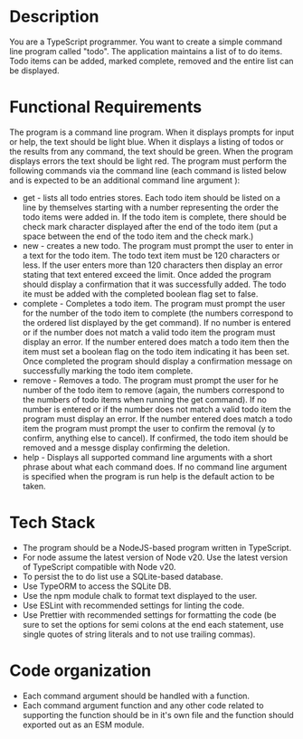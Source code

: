 # Description

You are a TypeScript programmer. You want to create a simple command line program called "todo". The application maintains a list of to do items. Todo items can be added, marked complete, removed and the entire list can be displayed.

# Functional Requirements

The program is a command line program. When it displays prompts for input or help, the text should be light blue. When it displays a listing of todos or the results from any command, the text should be green. When the program displays errors the text should be light red. The program must perform the following commands via the command line (each command is listed below and is expected to be an additional command line argument ):

- get - lists all todo entries stores. Each todo item should be listed on a line by themselves starting with a number representing the order the todo items were added in. If the todo item is complete, there should be check mark character displayed after the end of the todo item (put a space between the end of the todo item and the check mark.)
- new - creates a new todo. The program must prompt the user to enter in a text for the todo item. The todo text item must be 120 characters or less. If the user enters more than 120 characters then display an error stating that text entered exceed the limit. Once added the program should display a confirmation that it was successfully added. The todo ite must be added with the completed boolean flag set to false.
- complete - Completes a todo item. The program must prompt the user for the number of the todo item to complete (the numbers correspond to the ordered list displayed by the get command). If no number is entered or if the number does not match a valid todo item the program must display an error. If the number entered does match a todo item then the item must set a boolean flag on the todo item indicating it has been set. Once completed the program should display a confirmation message on successfully marking the todo item complete.
- remove - Removes a todo. The program must prompt the user for he number of the todo item to remove (again, the numbers correspond to the numbers of todo items when running the get command). If no number is entered or if the number does not match a valid todo item the program must display an error. If the number entered does match a todo item the program must prompt the user to confirm the removal (y to confirm, anything else to cancel). If confirmed, the todo item should be removed and a messge display confirming the deletion.
- help - Displays all supported command line arguments with a short phrase about what each command does. If no command line argument is specified when the program is run help is the default action to be taken.

# Tech Stack

- The program should be a NodeJS-based program written in TypeScript. 
- For node assume the latest version of Node v20. Use the latest version of TypeScript compatible with Node v20. 
- To persist the to do list use a SQLite-based database.
- Use TypeORM to access the SQLite DB.
- Use the npm module chalk to format text displayed to the user.
- Use ESLint with recommended settings for linting the code.
- Use Prettier with recommended settings for formatting the code (be sure to set the options for semi colons at the end each statement, use single quotes of string literals and to not use trailing commas).

# Code organization

- Each command argument should be handled with a function. 
- Each command argument function and any other code related to supporting the function should be in it's own file and the function should exported out as an ESM module.